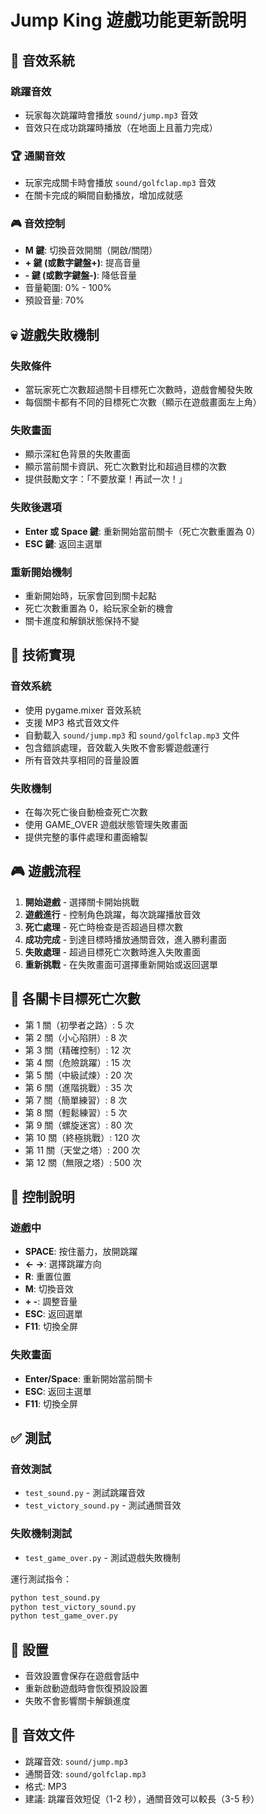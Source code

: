 # Jump King 遊戲功能更新說明

## 🎵 音效系統

### 跳躍音效

- 玩家每次跳躍時會播放 `sound/jump.mp3` 音效
- 音效只在成功跳躍時播放（在地面上且蓄力完成）

### 🏆 通關音效

- 玩家完成關卡時會播放 `sound/golfclap.mp3` 音效
- 在關卡完成的瞬間自動播放，增加成就感

### 🎮 音效控制

- **M 鍵**: 切換音效開關（開啟/關閉）
- **+ 鍵 (或數字鍵盤+)**: 提高音量
- **- 鍵 (或數字鍵盤-)**: 降低音量
- 音量範圍: 0% - 100%
- 預設音量: 70%

## 💀 遊戲失敗機制

### 失敗條件

- 當玩家死亡次數超過關卡目標死亡次數時，遊戲會觸發失敗
- 每個關卡都有不同的目標死亡次數（顯示在遊戲畫面左上角）

### 失敗畫面

- 顯示深紅色背景的失敗畫面
- 顯示當前關卡資訊、死亡次數對比和超過目標的次數
- 提供鼓勵文字：「不要放棄！再試一次！」

### 失敗後選項

- **Enter 或 Space 鍵**: 重新開始當前關卡（死亡次數重置為 0）
- **ESC 鍵**: 返回主選單

### 重新開始機制

- 重新開始時，玩家會回到關卡起點
- 死亡次數重置為 0，給玩家全新的機會
- 關卡進度和解鎖狀態保持不變

## 🎯 技術實現

### 音效系統

- 使用 pygame.mixer 音效系統
- 支援 MP3 格式音效文件
- 自動載入 `sound/jump.mp3` 和 `sound/golfclap.mp3` 文件
- 包含錯誤處理，音效載入失敗不會影響遊戲運行
- 所有音效共享相同的音量設置

### 失敗機制

- 在每次死亡後自動檢查死亡次數
- 使用 GAME_OVER 遊戲狀態管理失敗畫面
- 提供完整的事件處理和畫面繪製

## 🎮 遊戲流程

1. **開始遊戲** - 選擇關卡開始挑戰
2. **遊戲進行** - 控制角色跳躍，每次跳躍播放音效
3. **死亡處理** - 死亡時檢查是否超過目標次數
4. **成功完成** - 到達目標時播放通關音效，進入勝利畫面
5. **失敗處理** - 超過目標死亡次數時進入失敗畫面
6. **重新挑戰** - 在失敗畫面可選擇重新開始或返回選單

## 🎯 各關卡目標死亡次數

- 第 1 關（初學者之路）: 5 次
- 第 2 關（小心陷阱）: 8 次
- 第 3 關（精確控制）: 12 次
- 第 4 關（危險跳躍）: 15 次
- 第 5 關（中級試煉）: 20 次
- 第 6 關（進階挑戰）: 35 次
- 第 7 關（簡單練習）: 8 次
- 第 8 關（輕鬆練習）: 5 次
- 第 9 關（螺旋迷宮）: 80 次
- 第 10 關（終極挑戰）: 120 次
- 第 11 關（天堂之塔）: 200 次
- 第 12 關（無限之塔）: 500 次

## 📝 控制說明

### 遊戲中

- **SPACE**: 按住蓄力，放開跳躍
- **← →**: 選擇跳躍方向
- **R**: 重置位置
- **M**: 切換音效
- **+ -**: 調整音量
- **ESC**: 返回選單
- **F11**: 切換全屏

### 失敗畫面

- **Enter/Space**: 重新開始當前關卡
- **ESC**: 返回主選單
- **F11**: 切換全屏

## ✅ 測試

### 音效測試

- `test_sound.py` - 測試跳躍音效
- `test_victory_sound.py` - 測試通關音效

### 失敗機制測試

- `test_game_over.py` - 測試遊戲失敗機制

運行測試指令：

```bash
python test_sound.py
python test_victory_sound.py
python test_game_over.py
```

## 🔧 設置

- 音效設置會保存在遊戲會話中
- 重新啟動遊戲時會恢復預設設置
- 失敗不會影響關卡解鎖進度

## 📁 音效文件

- 跳躍音效: `sound/jump.mp3`
- 通關音效: `sound/golfclap.mp3`
- 格式: MP3
- 建議: 跳躍音效短促（1-2 秒），通關音效可以較長（3-5 秒）
